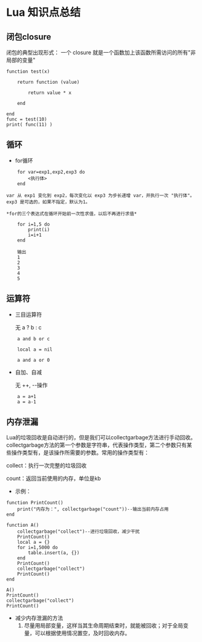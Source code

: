# Lua 知识点总结

## 闭包closure
闭包的典型出现形式： 一个 closure 就是一个函数加上该函数所需访问的所有"非局部的变量"

```
function test(x)

    return function (value)

        return value * x

    end

end
func = test(10)
print( func(11) ) 

```
## 循环
    
* for循环
```
    for var=exp1,exp2,exp3 do  
        <执行体>  
    end  
```

    var 从 exp1 变化到 exp2，每次变化以 exp3 为步长递增 var，并执行一次 "执行体"。exp3 是可选的，如果不指定，默认为1。

    *for的三个表达式在循环开始前一次性求值，以后不再进行求值*

```
    for i=1,5 do
	    print(i)
	    i=i+1
    end

    输出
    1
    2
    3
    4
    5
```

## 运算符

* 三目运算符

    无 a ? b : c
```
    a and b or c
```
```
    local a = nil

    a and a or 0
```

* 自加、自减

    无 ++, --操作
```
    a = a+1
    a = a-1
```

## 内存泄漏

Lua的垃圾回收是自动进行的，但是我们可以collectgarbage方法进行手动回收。collectgarbage方法的第一个参数是字符串，代表操作类型，第二个参数只有某些操作类型有，是该操作所需要的参数。常用的操作类型有：

collect：执行一次完整的垃圾回收

count：返回当前使用的内存，单位是kb

* 示例： 
```
function PrintCount()
    print("内存为：", collectgarbage("count"))--输出当前内存占用
end

function A()
    collectgarbage("collect")--进行垃圾回收，减少干扰
    PrintCount()
    local a = {}
    for i=1,5000 do
        table.insert(a, {})
    end
    PrintCount()
    collectgarbage("collect")
    PrintCount()
end

A()
PrintCount()
collectgarbage("collect")
PrintCount()
```

* 减少内存泄漏的方法
    1. 尽量用局部变量，这样当其生命周期结束时，就能被回收；对于全局变量，可以根据使用情况置空，及时回收内存。